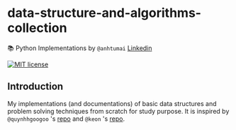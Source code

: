 # data-structure-and-algorithms-collection

📚 Python Implementations by `@anhtumai`
[Linkedin](https://www.linkedin.com/in/tu-mai-1bb32715b/)

[![MIT license](https://img.shields.io/badge/License-MIT-blue.svg)](https://opensource.org/licenses/MIT)

## Introduction

My implementations (and documentations) of basic data structures and problem solving techniques from scratch for study purpose. It is inspired by `@quynhhgoogoo` 's [repo](https://github.com/quynhhgoogoo/intro-to-data-structure-and-algorithm) and `@keon` 's [repo](https://github.com/keon/algorithms).
